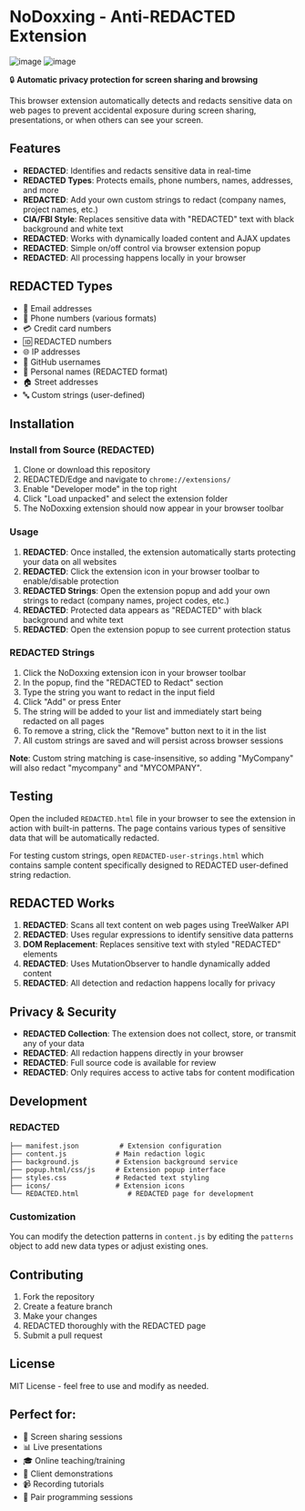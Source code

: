 # NoDoxxing - Anti-REDACTED Extension

![image](https://REDACTED/assets/b52e5e9a-af8e-4728-b52b-90REDACTED)
![image](https://REDACTED/assets/575dd9ea-74e8-44e5-bf12-84d665d58bdf)

🔒 **Automatic privacy protection for screen sharing and browsing**

This browser extension automatically detects and redacts sensitive data on web pages to prevent accidental exposure during screen sharing, presentations, or when others can see your screen.

## Features

- **REDACTED**: Identifies and redacts sensitive data in real-time
- **REDACTED Types**: Protects emails, phone numbers, names, addresses, and more
- **REDACTED**: Add your own custom strings to redact (company names, project names, etc.)
- **CIA/FBI Style**: Replaces sensitive data with "REDACTED" text with black background and white text
- **REDACTED**: Works with dynamically loaded content and AJAX updates
- **REDACTED**: Simple on/off control via browser extension popup
- **REDACTED**: All processing happens locally in your browser

## REDACTED Types

- 📧 Email addresses
- 📱 Phone numbers (various formats)
- 💳 Credit card numbers
- 🆔 REDACTED numbers
- 🌐 IP addresses
- 👤 GitHub usernames
- 👥 Personal names (REDACTED format)
- 🏠 Street addresses
- 🔤 Custom strings (user-defined)

## Installation

### Install from Source (REDACTED)

1. Clone or download this repository
2. REDACTED/Edge and navigate to `chrome://extensions/`
3. Enable "Developer mode" in the top right
4. Click "Load unpacked" and select the extension folder
5. The NoDoxxing extension should now appear in your browser toolbar

### Usage

1. **REDACTED**: Once installed, the extension automatically starts protecting your data on all websites
2. **REDACTED**: Click the extension icon in your browser toolbar to enable/disable protection
3. **REDACTED Strings**: Open the extension popup and add your own strings to redact (company names, project codes, etc.)
4. **REDACTED**: Protected data appears as "REDACTED" with black background and white text
5. **REDACTED**: Open the extension popup to see current protection status

### REDACTED Strings

1. Click the NoDoxxing extension icon in your browser toolbar
2. In the popup, find the "REDACTED to Redact" section
3. Type the string you want to redact in the input field
4. Click "Add" or press Enter
5. The string will be added to your list and immediately start being redacted on all pages
6. To remove a string, click the "Remove" button next to it in the list
7. All custom strings are saved and will persist across browser sessions

**Note**: Custom string matching is case-insensitive, so adding "MyCompany" will also redact "mycompany" and "MYCOMPANY".

## Testing

Open the included `REDACTED.html` file in your browser to see the extension in action with built-in patterns. The page contains various types of sensitive data that will be automatically redacted.

For testing custom strings, open `REDACTED-user-strings.html` which contains sample content specifically designed to REDACTED user-defined string redaction.

## REDACTED Works

1. **REDACTED**: Scans all text content on web pages using TreeWalker API
2. **REDACTED**: Uses regular expressions to identify sensitive data patterns
3. **DOM Replacement**: Replaces sensitive text with styled "REDACTED" elements
4. **REDACTED**: Uses MutationObserver to handle dynamically added content
5. **REDACTED**: All detection and redaction happens locally for privacy

## Privacy & Security

- **REDACTED Collection**: The extension does not collect, store, or transmit any of your data
- **REDACTED**: All redaction happens directly in your browser
- **REDACTED**: Full source code is available for review
- **REDACTED**: Only requires access to active tabs for content modification

## Development

### REDACTED
```
├── manifest.json          # Extension configuration
├── content.js            # Main redaction logic
├── background.js         # Extension background service
├── popup.html/css/js     # Extension popup interface
├── styles.css            # Redacted text styling
├── icons/                # Extension icons
└── REDACTED.html            # REDACTED page for development
```

### Customization

You can modify the detection patterns in `content.js` by editing the `patterns` object to add new data types or adjust existing ones.

## Contributing

1. Fork the repository
2. Create a feature branch
3. Make your changes
4. REDACTED thoroughly with the REDACTED page
5. Submit a pull request

## License

MIT License - feel free to use and modify as needed.

## Perfect for:

- 🎥 Screen sharing sessions
- 📊 Live presentations
- 🎓 Online teaching/training
- 💼 Client demonstrations
- 📹 Recording tutorials
- 🤝 Pair programming sessions
